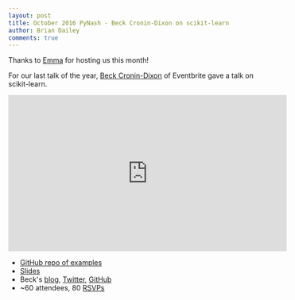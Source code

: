 ```yaml
---
layout: post
title: October 2016 PyNash - Beck Cronin-Dixon on scikit-learn
author: Brian Dailey
comments: true
---
```


Thanks to [Emma](https://www.myemma.com/) for hosting us this month!

For our last talk of the year, [Beck Cronin-Dixon](http://beckcd.com/) of Eventbrite gave a talk on scikit-learn.

<iframe width="560" height="315" src="https://www.youtube.com/embed/mhQUcGF_L5M" frameborder="0" allowfullscreen></iframe>

* [GitHub repo of examples](https://github.com/beck410/beginners-guide-to-sml)
* [Slides](https://docs.google.com/presentation/d/1e0A8r1ubk7w-vMfY4WzYBzRWusCpomtx5eS1CvX_C1k/)
* Beck's [blog](http://beckcd.com/),  [Twitter](http://twitter.com/scottsburns), [GitHub](http://github.com/sburns)
* ~60 attendees, 80 [RSVPs](http://www.meetup.com/PyNash/events/231773313/)

